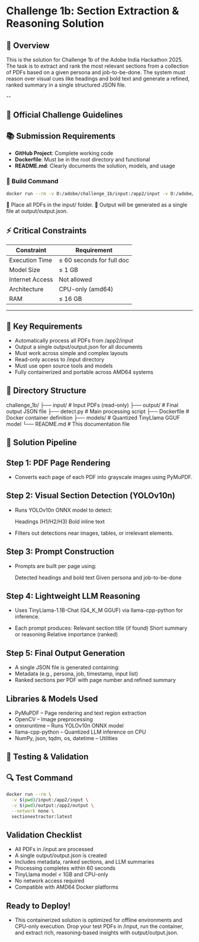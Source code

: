 # Challenge 1b: Section Extraction & Reasoning Solution

## 📅 Overview
This is the solution for Challenge 1b of the Adobe India Hackathon 2025. The task is to extract and rank the most relevant sections from a collection of PDFs based on a given persona and job-to-be-done. The system must reason over visual cues like headings and bold text and generate a refined, ranked summary in a single structured JSON file.

--

## 🔖 Official Challenge Guidelines

## 📚 Submission Requirements

* **GitHub Project**: Complete working code
* **Dockerfile**: Must be in the root directory and functional
* **README.md**: Clearly documents the solution, models, and usage

### 🔧 Build Command

```bash
docker run --rm -v D:/adobe/challenge_1b/input:/app2/input -v D:/adobe/challenge_1b/output:/app2/output -v D:/adobe/challenge_1b/models:/app2/models challenge1b

```

📂 Place all PDFs in the input/ folder.
📁 Output will be generated as a single file at output/output.json.

## ⚡ Critical Constraints

| Constraint      | Requirement                |
| --------------- | -------------------------- |
| Execution Time  | ≤ 60 seconds for full doc  |
| Model Size      | ≤ 1 GB                   |
| Internet Access | Not allowed                |
| Architecture    | CPU-only (amd64)           |
| RAM             | ≤ 16 GB                    |

---

## 🔎 Key Requirements

* Automatically process all PDFs from /app2/input
* Output a single output/output.json for all documents
* Must work across simple and complex layouts
* Read-only access to /input directory
* Must use open source tools and models
* Fully containerized and portable across AMD64 systems

## 📂 Directory Structure

challenge_1b/
├── input/               # Input PDFs (read-only)
├── output/              # Final output JSON file
├── detect.py            # Main processing script
├── Dockerfile           # Docker container definition
├── models/              # Quantized TinyLlama GGUF model
└── README.md            # This documentation file

## 🧬 Solution Pipeline

##  Step 1: PDF Page Rendering
* Converts each page of each PDF into grayscale images using PyMuPDF.

##  Step 2: Visual Section Detection (YOLOv10n)
* Runs YOLOv10n ONNX model to detect:

    Headings (H1/H2/H3)
    Bold inline text

* Filters out detections near images, tables, or irrelevant elements.

##  Step 3: Prompt Construction

* Prompts are built per page using:

    Detected headings and bold text
    Given persona and job-to-be-done

##  Step 4: Lightweight LLM Reasoning

* Uses TinyLlama-1.1B-Chat (Q4_K_M GGUF) via llama-cpp-python for inference.

* Each prompt produces:
    Relevant section title (if found)
    Short summary or reasoning
    Relative importance (ranked)

##  Step 5: Final Output Generation

* A single JSON file is generated containing:
* Metadata (e.g., persona, job, timestamp, input list)
* Ranked sections per PDF with page number and refined summary

##  Libraries & Models Used

* PyMuPDF – Page rendering and text region extraction
* OpenCV – Image preprocessing
* onnxruntime – Runs YOLOv10n ONNX model
* llama-cpp-python – Quantized LLM inference on CPU
* NumPy, json, tqdm, os, datetime – Utilities


## 🧪 Testing & Validation
## 🔍 Test Command

```bash
docker run --rm \
  -v $(pwd)/input:/app2/input \
  -v $(pwd)/output:/app2/output \
  --network none \
  sectionextractor:latest
```
##  Validation Checklist
 * All PDFs in /input are processed
 * A single output/output.json is created
 * Includes metadata, ranked sections, and LLM summaries
 * Processing completes within 60 seconds
 * TinyLlama model < 1GB and CPU-only
 * No network access required
 * Compatible with AMD64 Docker platforms

##  Ready to Deploy!
* This containerized solution is optimized for offline environments and CPU-only execution. Drop your test PDFs in /input, run the container, and extract rich, reasoning-based insights with output/output.json.